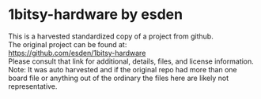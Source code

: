 
# 1bitsy-hardware by esden  
This is a harvested standardized copy of a project from github.  
The original project can be found at:  
https://github.com/esden/1bitsy-hardware  
Please consult that link for additional, details, files, and license information.  
Note: It was auto harvested and if the original repo had more than one board file or anything out of the ordinary the files here are likely not representative.  
    